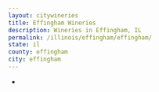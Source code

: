 ```yaml
---
layout: citywineries
title: Effingham Wineries
description: Wineries in Effingham, IL
permalink: /illinois/effingham/effingham/
state: il
county: effingham
city: effingham
---
```

-

